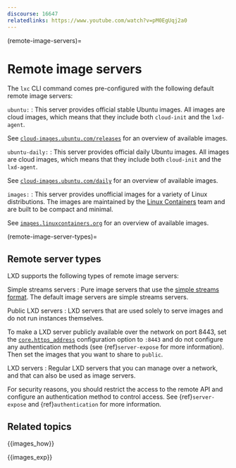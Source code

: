 ```yaml
---
discourse: 16647
relatedlinks: https://www.youtube.com/watch?v=pM0EgUqj2a0
---
```


(remote-image-servers)=
# Remote image servers

The `lxc` CLI command comes pre-configured with the following default remote image servers:

`ubuntu:`
: This server provides official stable Ubuntu images.
  All images are cloud images, which means that they include both `cloud-init` and the `lxd-agent`.

  See [`cloud-images.ubuntu.com/releases`](https://cloud-images.ubuntu.com/releases/) for an overview of available images.

`ubuntu-daily:`
: This server provides official daily Ubuntu images.
  All images are cloud images, which means that they include both `cloud-init` and the `lxd-agent`.

  See [`cloud-images.ubuntu.com/daily`](https://cloud-images.ubuntu.com/daily/) for an overview of available images.

`images:`
: This server provides unofficial images for a variety of Linux distributions.
  The images are maintained by the [Linux Containers](https://linuxcontainers.org/) team and are built to be compact and minimal.

  See [`images.linuxcontainers.org`](https://images.linuxcontainers.org) for an overview of available images.

(remote-image-server-types)=
## Remote server types

LXD supports the following types of remote image servers:

Simple streams servers
: Pure image servers that use the [simple streams format](https://git.launchpad.net/simplestreams/tree/).
  The default image servers are simple streams servers.

Public LXD servers
: LXD servers that are used solely to serve images and do not run instances themselves.

  To make a LXD server publicly available over the network on port 8443, set the [`core.https_address`](server-options-core) configuration option to `:8443` and do not configure any authentication methods (see {ref}`server-expose` for more information).
  Then set the images that you want to share to `public`.

LXD servers
: Regular LXD servers that you can manage over a network, and that can also be used as image servers.

  For security reasons, you should restrict the access to the remote API and configure an authentication method to control access.
  See {ref}`server-expose` and {ref}`authentication` for more information.

## Related topics

{{images_how}}

{{images_exp}}
